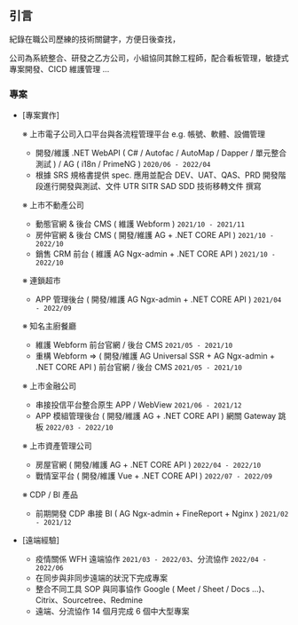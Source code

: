 ## 引言

紀錄在職公司歷練的技術關鍵字，方便日後查找，

公司為系統整合、研發之乙方公司，小組協同其餘工程師，配合看板管理，敏捷式專案開發、CICD 維護管理 …

<!-- 涉獵包含跨平台整合 ( 經銷、品管、盤點、線上教學、各式 IOT、串流媒體串接、廣告、訂單、簽核、分析、租賃、客戶關係、內容管理、智慧客服、電子報、電子商務、企業入口網站、金融 ) 各式平台

# 系統整合網站工程師

> 1.**根據專案 SRS 規格，設計階段由組長與組員討論 SA SD ( 架構 / 方法 ) 與使用 ( 框架 / 工具庫 ) 於執行階段指派任務完成** </br>
> 2.**協同小組四人完成從 SRS、Use case 檢討、測試需求、教育訓練等工作** </br>
> 3.**團隊利用 G-Meet 與其餘 G-雲應用程式遠端協作、看板管理指派任務、Git Sourcetree 版本控制** </br>
> 4.**工程師團隊從前端、後端至資料庫與架站、排程皆有參與並依照 SRS / Spec 與各種工作流程檢討並改進** </br>
> 5.**依照 Redmine / SharePoint Issue 與客戶溝通並完成開發與維護** </br>
> 6.**公司 ( 小組 / 兩禮拜 ) 分享站立研討會內容如連結 [Seminar.md](https://github.com/johch3n611u/Experience-of-Cinda-Company/blob/master/Seminar.md)** </br>

STAR

Situation（情境）：負責 Facebook 粉絲專頁與 Instagram 內容經營、廣告投放及數據成效分析

Task（任務）：整合及運用各行銷管道（社群、EDM、Medium ...）進行內容行銷

Action（行動）：修正並改善行銷策略，使互動率成長 3 倍

Result（結果）：自行設計 EDM 版型，並優化內容佈局，提高開信率（20% → 35%）

BAR：背景(Background)、行動(Action)、結果(Result)
-->

### 專案

<!--  https://ithelp.ithome.com.tw/questions/10025079 -->

* [專案實作]

  ※ 上市電子公司入口平台與各流程管理平台 e.g. 帳號、軟體、設備管理

  * 開發/維護 .NET WebAPI ( C# / Autofac / AutoMap / Dapper / 單元整合測試 ) / AG ( i18n / PrimeNG ) `2020/06 - 2022/04`
  * 根據 SRS 規格書提供 spec. 應用並配合 DEV、UAT、QAS、PRD 開發階段進行開發與測試、文件 UTR SITR SAD SDD 技術移轉文件 撰寫

  ※ 上市不動產公司

  * 動態官網 & 後台 CMS ( 維護 Webform ) `2021/10 - 2021/11`
  * 房仲官網 & 後台 CMS ( 開發/維護 AG + .NET CORE API ) `2021/10 - 2022/10`
  * 銷售 CRM 前台 ( 維護 AG Ngx-admin + .NET CORE API ) `2021/10 - 2022/10`
      
  ※ 連鎖超市

  * APP 管理後台 ( 開發/維護 AG Ngx-admin + .NET CORE API ) `2021/04 - 2022/09`

  ※ 知名主廚餐廳 

  * 維護 Webform 前台官網 / 後台 CMS `2021/05 - 2021/10`
  * 重構 Webform => ( 開發/維護 AG Universal SSR + AG Ngx-admin + .NET CORE API ) 前台官網 / 後台 CMS `2021/05 - 2021/10`

  ※ 上市金融公司

  * 串接投信平台整合原生 APP / WebView `2021/06 - 2021/12`
  * APP 模組管理後台 ( 開發/維護 AG + .NET CORE API ) 網關 Gateway 跳板 `2022/03 - 2022/10`

  ※ 上市資產管理公司

  * 房屋官網 ( 開發/維護 AG + .NET CORE API ) `2022/04 - 2022/10`
  * 戰情室平台 ( 開發/維護 Vue + .NET CORE API ) `2022/07 - 2022/09`

  ※ CDP / BI 產品

  * 前期開發 CDP 串接 BI ( AG Ngx-admin + FineReport + Nginx ) `2021/02 - 2021/12`

* [遠端經驗]
  * 疫情關係 WFH 遠端協作 `2021/03 - 2022/03`、分流協作 `2022/04 - 2022/06`
  * 在同步與非同步遠端的狀況下完成專案
  * 整合不同工具 SOP 與同事協作 Google ( Meet / Sheet / Docs ...)、Citrix、Sourcetree、Redmine
  * 遠端、分流協作 14 個月完成 6 個中大型專案
